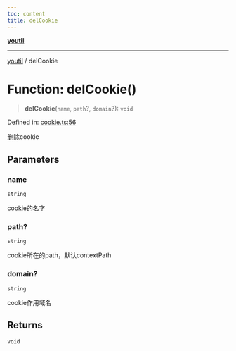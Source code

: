 ```yaml
---
toc: content
title: delCookie
---
```

[**youtil**](../README.md)

***

[youtil](../globals.md) / delCookie

# Function: delCookie()

> **delCookie**(`name`, `path`?, `domain`?): `void`

Defined in: [cookie.ts:56](https://github.com/sxei/youtil/blob/0455fcfbe53956d21f737c88dfe47107d25db202/src/cookie.ts#L56)

删除cookie

## Parameters

### name

`string`

cookie的名字

### path?

`string`

cookie所在的path，默认contextPath

### domain?

`string`

cookie作用域名

## Returns

`void`
